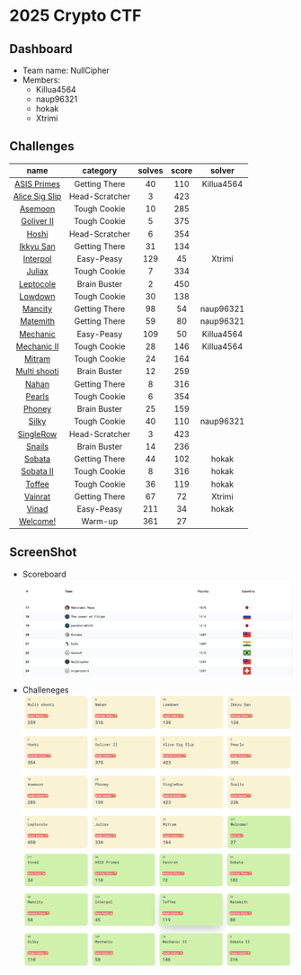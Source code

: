 # 2025 Crypto CTF

## Dashboard
* Team name: NullCipher
* Members:
  * Killua4564
  * naup96321
  * hokak
  * Xtrimi

## Challenges
|               name               |    category    | solves | score |   solver   |
|:--------------------------------:|:--------------:|:------:|:-----:|:----------:|
|   [ASIS Primes](./ASIS_Primes)   | Getting There  |   40   |  110  | Killua4564 |
| [Alice Sig Slip](./AliceSigSlip) | Head-Scratcher |   3    |  423  |            |
|       [Asemoon](./Asemoon)       |  Tough Cookie  |   10   |  285  |            |
|    [Goliver II](./Goliver_II)    |  Tough Cookie  |   5    |  375  |            |
|         [Hoshi](./Hoshi)         | Head-Scratcher |   6    |  354  |            |
|     [Ikkyu San](./Ikkyu_san)     | Getting There  |   31   |  134  |            |
|      [Interpol](./Interpol)      |   Easy-Peasy   |  129   |  45   |   Xtrimi   |
|        [Juliax](./Juliax)        |  Tough Cookie  |   7    |  334  |            |
|     [Leptocole](./Leptocole)     |  Brain Buster  |   2    |  450  |            |
|       [Lowdown](./Lowdown)       |  Tough Cookie  |   30   |  138  |            |
|       [Mancity](./Mancity)       | Getting There  |   98   |  54   | naup96321  |
|      [Matemith](./Matemith)      | Getting There  |   59   |  80   | naup96321  |
|      [Mechanic](./Mechanic)      |   Easy-Peasy   |  109   |  50   | Killua4564 |
|   [Mechanic II](./Mechanic_II)   |  Tough Cookie  |   28   |  146  | Killua4564 |
|        [Mitram](./Mitram)        |  Tough Cookie  |   24   |  164  |            |
|  [Multi shooti](./Multi_Shooti)  |  Brain Buster  |   12   |  259  |            |
|         [Nahan](./Nahan)         | Getting There  |   8    |  316  |            |
|        [Pearls](./Pearls)        |  Tough Cookie  |   6    |  354  |            |
|        [Phoney](./Phoney)        |  Brain Buster  |   25   |  159  |            |
|         [Silky](./Silky)         |  Tough Cookie  |   40   |  110  | naup96321  |
|     [SingleRow](./SingleRow)     | Head-Scratcher |   3    |  423  |            |
|        [Snails](./Snails)        |  Brain Buster  |   14   |  236  |            |
|        [Sobata](./Sobata)        | Getting There  |   44   |  102  |   hokak    |
|     [Sobata II](./Sobata_II)     |  Tough Cookie  |   8    |  316  |   hokak    |
|        [Toffee](./Toffee)        |  Tough Cookie  |   36   |  119  |   hokak    |
|       [Vainrat](./Vainrat)       | Getting There  |   67   |  72   |   Xtrimi   |
|         [Vinad](./Vinad)         |   Easy-Peasy   |  211   |  34   |   hokak    |
|      [Welcome!](./Welcome)       |    Warm-up     |  361   |  27   |            |

## ScreenShot
* Scoreboard
![](image1.png)

* Challeneges
![](image2.png)
![](image3.png)
